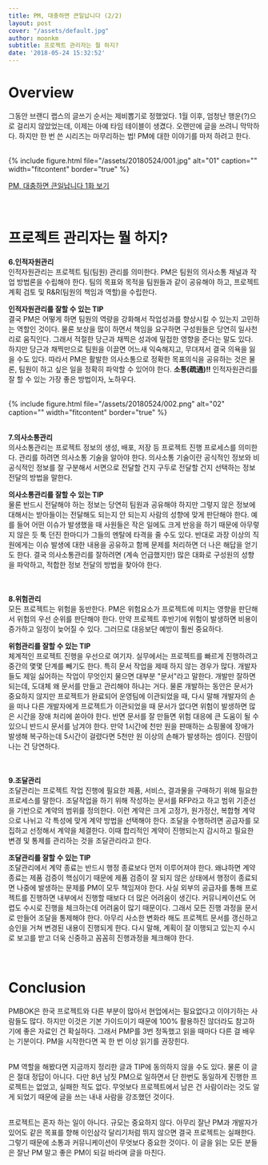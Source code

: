 ```yaml
---
title: PM, 대충하면 큰일납니다 (2/2)
layout: post
cover: "/assets/default.jpg"
author: moonkm
subtitle: 프로젝트 관리자는 뭘 하지?
date: '2018-05-24 15:32:52'
---
```


# Overview
그동안 브랜디 랩스의 글쓰기 순서는 제비뽑기로 정했었다. 1월 이후, 엄청난 행운(?)으로 걸리지 않았었는데, 이제는 아예 타임 테이블이 생겼다. 오랜만에 글을 쓰려니 막막하다. 하지만 한 번 쓴 시리즈는 마무리하는 법! PM에 대한 이야기를 마저 하려고 한다. <br><br>  
 
{% include figure.html file="/assets/20180524/001.jpg" alt="01" caption="" width="fitcontent" border="true" %} <br>

[PM, 대충하면 큰일납니다 1화 보기](http://labs.brandi.co.kr/2018/01/18/moonkm.html)
<br><br><br>



# 프로젝트 관리자는 뭘 하지?
**6.인적자원관리**<br>
인적자원관리는 프로젝트 팀(팀원) 관리를 의미한다. PM은 팀원의 의사소통 채널과 작업 방법론을 수립해야 한다. 팀의 목표와 목적을 팀원들과 같이 공유해야 하고, 프로젝트 계획 검토 및 R&R(팀원의 책임과 역할)을 수립한다.<br>

**인적자원관리를 잘할 수 있는 TIP**<br>
결국 PM은 어떻게 하면 팀원의 역량을 강화해서 작업성과를 향상시킬 수 있는지 고민하는 역할인 것이다. 물론 보상을 많이 하면서 책임을 요구하면 구성원들은 당연히 일사천리로 움직인다. 그래서 적절한 당근과 채찍은 성과에 밀접한 영향을 준다는 말도 있다. 하지만 당근과 채찍만으로 팀원을 이끌면 어느새 익숙해지고, 무뎌져서 결국 의욕을 잃을 수도 있다. 따라서 PM은 활발한 의사소통으로 정확한 목표의식을 공유하는 것은 물론, 팀원이 하고 싶은 일을 정확히 파악할 수 있어야 한다. **소통(疏通)!!**  인적자원관리를 잘 할 수 있는 가장 좋은 방법이자, 노하우다.<br><br>

{% include figure.html file="/assets/20180524/002.png" alt="02" caption="" width="fitcontent" border="true" %}
<br><br>

**7.의사소통관리**<br>
의사소통관리는 프로젝트 정보의 생성, 배포, 저장 등 프로젝트 진행 프로세스를 의미한다. 관리를 하려면 의사소통 기술을 알아야 한다. 의사소통 기술이란 공식적인 정보와 비공식적인 정보를 잘 구분해서 서면으로 전달할 건지 구두로 전달할 건지 선택하는 정보 전달의 방법을 말한다.<br>

**의사소통관리를 잘할 수 있는 TIP**<br>
물론 반드시 전달해야 하는 정보는 당연히 팀원과 공유해야 하지만 그렇지 않은 정보에 대해서는 받아들이는 전달해도 되는지 안 되는지 사람의 성향에 맞게 판단해야 한다. 예를 들어 어떤 이슈가 발생했을 때 사원들은 작은 일에도 크게 반응을 하기 때문에 아무렇지 않은 듯 툭 던진 한마디가 그들의 멘탈에 타격을 줄 수도 있다. 반대로 과장 이상의 직원에게는 이슈 발생에 대한 내용을 공유하고 함께 문제를 처리하면 더 나은 해답을 얻기도 한다. 결국 의사소통관리를 잘하려면 (계속 언급했지만) 많은 대화로 구성원의 성향을 파악하고, 적합한 정보 전달의 방법을 찾아야 한다.
<br><br><br>

**8.위험관리**<br>
모든 프로젝트는 위험을 동반한다. PM은 위험요소가 프로젝트에 미치는 영향을 판단해서 위험의 우선 순위를 판단해야 한다. 만약 프로젝트 후반기에 위험이 발생하면 비용이 증가하고 일정이 늦어질 수 있다. 그러므로 대응보단 예방이 훨씬 중요하다.<br>

**위험관리를 잘할 수 있는 TIP**<br>
체계적인 프로젝트 진행을 우선으로 여기자. 실무에서는 프로젝트를 빠르게 진행하려고 중간의 몇몇 단계를 빼기도 한다. 특히 문서 작업을 제때 하지 않는 경우가 많다. 개발자들도 제일 싫어하는 작업이 무엇인지 물으면 대부분 "문서"라고 말한다. 개발만 잘하면 되는데, 도대체 왜 문서를 만들고 관리해야 하냐는 거다. 물론 개발하는 동안은 문서가 중요하지 않지만 프로젝트가 완료되어 운영팀에 이관되었을 때, 다시 말해 개발자의 손을 떠나 다른 개발자에게 프로젝트가 이관되었을 때 문서가 없다면 위험이 발생하면 많은 시간을 장애 처리에 쏟아야 한다. 반면 문서를 잘 만들면 위험 대응에 큰 도움이 될 수 있으니 반드시 문서를 남겨야 한다. 만약 1시간에 천만 원을 판매하는 쇼핑몰에 장애가 발생해 복구하는데 5시간이 걸렸다면 5천만 원 이상의 손해가 발생하는 셈이다. 진땀이 나는 건 당연하다.<br><br><br>


**9.조달관리**<br>
조달관리는 프로젝트 작업 진행에 필요한 제품, 서비스, 결과물을 구매하기 위해 필요한 프로세스를 말한다. 조달작업을 하기 위해 작성하는 문서를 RFP라고 하고 범위 기준선을 기반으로 계약의 범위를 정의한다. 이런 계약은 크게 고정가, 원가정산, 복합형 계약으로 나뉘고 각 특성에 맞게 계약 방법을 선택해야 한다. 조달을 수행하려면 공급자를 모집하고 선정해서 계약을 체결한다. 이때 합리적인 계약이 진행되는지 감시하고 필요한 변경 및 통제를 관리하는 것을 조달관리라고 한다.<br>

**조달관리를 잘할 수 있는 TIP**<br>
조달관리에서 계약 종료는 반드시 행정 종료보다 먼저 이루어져야 한다. 왜냐하면 계약 종료는 제품 검증이 핵심이기 때문에 제품 검증이 잘 되지 않은 상태에서 행정이 종료되면 나중에 발생하는 문제를 PM이 모두 책임져야 한다. 사실 외부의 공급자를 통해 프로젝트를 진행하면 내부에서 진행할 때보다 더 많은 어려움이 생긴다. 커뮤니케이션도 어렵도 수시로 진행을 체크하는데 어려움이 많기 때문이다. 그래서 모든 진행 과정을 문서로 만들어 조달을 통제해야 한다. 아무리 사소한 변화라 해도 프로젝트 문서를 갱신하고 승인을 거쳐 변경된 내용이 진행되게 한다. 다시 말해, 계획이 잘 이행되고 있는지 수시로 보고를 받고 더욱 신중하고 꼼꼼히 진행과정을 체크해야 한다.<br><br><br>




# Conclusion
PMBOK은 한국 프로젝트와 다른 부분이 많아서 현업에서는 필요없다고 이야기하는 사람들도 많다. 하지만 이것은 기본 가이드이기 때문에 100% 활용하진 않더라도 참고하기에 좋은 자료인 건 확실하다. 그래서 PMP를 3번 정독했고 읽을 때마다 다른 걸 배우는 기분이다. PM을 시작한다면 꼭 한 번 이상 읽기를 권장힌다.<br><br>
 
PM 역할을 해봤다면 지금까지 정리한 글과 TIP에 동의하지 않을 수도 있다. 물론 이 글은 절대 정답이 아니다. 다만 8년 남짓 PM으로 일하면서 단 한번도 동일하게 진행한 프로젝트는 없었고, 실패한 적도 없다. 무엇보다 프로젝트에서 남은 건 사람이라는 것도 알게 되었기 때문에 글을 쓰는 내내 사람을 강조했던 것이다. <br><br>

프로젝트는 혼자 하는 일이 아니다. 규모는 중요하지 않다. 아무리 잘난 PM과 개발자가 있어도 같은 목표를 향해 이인삼각 달리기처럼 뛰지 않으면 결국 프로젝트는 실패한다. 그렇기 때문에 소통과 커뮤니케이션이 무엇보다 중요한 것이다. 이 글을 읽는 모든 분들은 잘난 PM 말고 좋은 PM이 되길 바라며 글을 마친다.<br><br>
